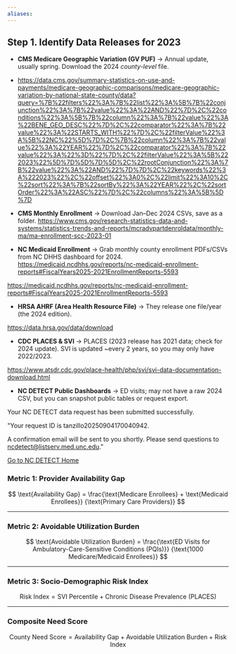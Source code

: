 ```yaml
---
aliases:
---
```

## **Step 1. Identify Data Releases for 2023**

- **CMS Medicare Geographic Variation (GV PUF)** → Annual update, usually spring. Download the 2024 _county-level_ file.
- https://data.cms.gov/summary-statistics-on-use-and-payments/medicare-geographic-comparisons/medicare-geographic-variation-by-national-state-county/data?query=%7B%22filters%22%3A%7B%22list%22%3A%5B%7B%22conjunction%22%3A%7B%22value%22%3A%22AND%22%7D%2C%22conditions%22%3A%5B%7B%22column%22%3A%7B%22value%22%3A%22BENE_GEO_DESC%22%7D%2C%22comparator%22%3A%7B%22value%22%3A%22STARTS_WITH%22%7D%2C%22filterValue%22%3A%5B%22NC%22%5D%7D%2C%7B%22column%22%3A%7B%22value%22%3A%22YEAR%22%7D%2C%22comparator%22%3A%7B%22value%22%3A%22%3D%22%7D%2C%22filterValue%22%3A%5B%222023%22%5D%7D%5D%7D%5D%2C%22rootConjunction%22%3A%7B%22value%22%3A%22AND%22%7D%7D%2C%22keywords%22%3A%222023%22%2C%22offset%22%3A0%2C%22limit%22%3A10%2C%22sort%22%3A%7B%22sortBy%22%3A%22YEAR%22%2C%22sortOrder%22%3A%22ASC%22%7D%2C%22columns%22%3A%5B%5D%7D


    
- **CMS Monthly Enrollment** → Download Jan–Dec 2024 CSVs, save as a folder.
	https://www.cms.gov/research-statistics-data-and-systems/statistics-trends-and-reports/mcradvpartdenroldata/monthly-ma/ma-enrollment-scc-2023-01
    
- **NC Medicaid Enrollment** → Grab monthly county enrollment PDFs/CSVs from NC DHHS dashboard for 2024.
https://medicaid.ncdhhs.gov/reports/nc-medicaid-enrollment-reports#FiscalYears2025-2021EnrollmentReports-5593

https://medicaid.ncdhhs.gov/reports/nc-medicaid-enrollment-reports#FiscalYears2025-2021EnrollmentReports-5593

- **HRSA AHRF (Area Health Resource File)** → They release one file/year (the 2024 edition).

https://data.hrsa.gov/data/download
    
- **CDC PLACES & SVI** → PLACES (2023 release has 2021 data; check for 2024 update). SVI is updated ~every 2 years, so you may only have 2022/2023.

https://www.atsdr.cdc.gov/place-health/php/svi/svi-data-documentation-download.html

    
- **NC DETECT Public Dashboards** → ED visits; may not have a raw 2024 CSV, but you can snapshot public tables or request export.


Your NC DETECT data request has been submitted successfully. 

"Your request ID is tanzillo20250904170040942.

A confirmation email will be sent to you shortly. Please send questions to ncdetect@listserv.med.unc.edu."

[Go to NC DETECT Home](https://ncdetect.org/)


### **Metric 1: Provider Availability Gap**


$$
\text{Availability Gap} = 
\frac{\text{Medicare Enrollees} + \text{Medicaid Enrollees}}
     {\text{Primary Care Providers}}
$$




---

### **Metric 2: Avoidable Utilization Burden**


$$
\text{Avoidable Utilization Burden} = 
\frac{\text{ED Visits for Ambulatory-Care-Sensitive Conditions (PQIs)}}
     {\text{1000 Medicare/Medicaid Enrollees}}
$$


---

### **Metric 3: Socio-Demographic Risk Index**


$$
\text{Risk Index} = 
\text{SVI Percentile} + \text{Chronic Disease Prevalence (PLACES)}
$$

---

### **Composite Need Score**


$$
\text{County Need Score} = 
\text{Availability Gap} + 
\text{Avoidable Utilization Burden} + 
\text{Risk Index}
$$ 

